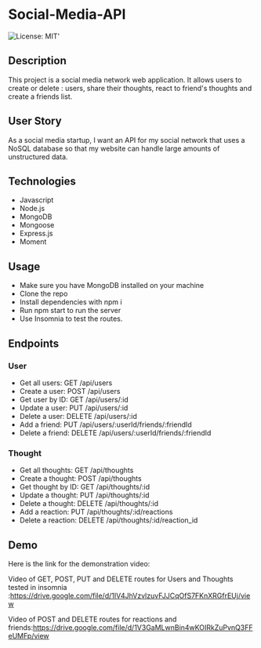 # Social-Media-API
![License: MIT](https://img.shields.io/badge/License-MIT-yellow.svg)' 


## Description

This project is a social media network web application. It allows users to create or delete : users, share their thoughts, react to friend's thoughts and create a friends list.

## User Story

As a social media startup, I want an API for my social network that uses a NoSQL database so that my website can handle large amounts of unstructured data.

## Technologies
- Javascript
- Node.js
- MongoDB
- Mongoose
- Express.js
- Moment

## Usage

- Make sure you have MongoDB installed on your machine 
- Clone the repo
- Install dependencies with npm i
- Run npm start to run the server
- Use Insomnia to test the routes.

## Endpoints

### User

- Get all users: GET /api/users
- Create a user: POST /api/users
- Get user by ID: GET /api/users/:id
- Update a user: PUT /api/users/:id
- Delete a user: DELETE /api/users/:id
- Add a friend: PUT /api/users/:userId/friends/:friendId
- Delete a friend: DELETE /api/users/:userId/friends/:friendId

### Thought

- Get all thoughts: GET /api/thoughts
- Create a thought: POST /api/thoughts
- Get thought by ID: GET /api/thoughts/:id
- Update a thought: PUT /api/thoughts/:id
- Delete a thought: DELETE /api/thoughts/:id
- Add a reaction: PUT /api/thoughts/:id/reactions
- Delete a reaction: DELETE /api/thoughts/:id/reaction_id

## Demo
Here is the link for the demonstration video:

Video of GET, POST, PUT and DELETE routes for Users and Thoughts tested in insomnia :https://drive.google.com/file/d/1IV4JhVzvlzuvFJJCqOfS7FKnXRGfrEUj/view

Video of  POST and DELETE routes for reactions and friends:https://drive.google.com/file/d/1V3GaMLwnBin4wKOIRkZuPvnQ3FFeUMFp/view


